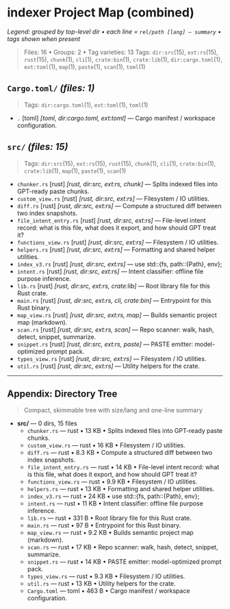 # indexer Project Map (combined)

_Legend: grouped by top-level dir • each line = `rel/path [lang] — summary` • tags shown when present_

> Files: 16  •  Groups: 2  •  Tag varieties: 13
> Tags: `dir:src`(15), `ext:rs`(15), `rust`(15), `chunk`(1), `cli`(1), `crate:bin`(1), `crate:lib`(1), `dir:cargo.toml`(1), `ext:toml`(1), `map`(1), `paste`(1), `scan`(1), `toml`(1)

## `Cargo.toml/`  _(files: 1)_

> Tags: `dir:cargo.toml`(1), `ext:toml`(1), `toml`(1)

- `.` [toml] _[toml, dir:cargo.toml, ext:toml]_ — Cargo manifest / workspace configuration.

## `src/`  _(files: 15)_

> Tags: `dir:src`(15), `ext:rs`(15), `rust`(15), `chunk`(1), `cli`(1), `crate:bin`(1), `crate:lib`(1), `map`(1), `paste`(1), `scan`(1)

- `chunker.rs` [rust] _[rust, dir:src, ext:rs, chunk]_ — Splits indexed files into GPT-ready paste chunks.
- `custom_view.rs` [rust] _[rust, dir:src, ext:rs]_ — Filesystem / IO utilities.
- `diff.rs` [rust] _[rust, dir:src, ext:rs]_ — Compute a structured diff between two index snapshots.
- `file_intent_entry.rs` [rust] _[rust, dir:src, ext:rs]_ — File-level intent record: what is this file, what does it export, and how should GPT treat it?
- `functions_view.rs` [rust] _[rust, dir:src, ext:rs]_ — Filesystem / IO utilities.
- `helpers.rs` [rust] _[rust, dir:src, ext:rs]_ — Formatting and shared helper utilities.
- `index_v3.rs` [rust] _[rust, dir:src, ext:rs]_ — use std::{fs, path::{Path}, env};
- `intent.rs` [rust] _[rust, dir:src, ext:rs]_ — Intent classifier: offline file purpose inference.
- `lib.rs` [rust] _[rust, dir:src, ext:rs, crate:lib]_ — Root library file for this Rust crate.
- `main.rs` [rust] _[rust, dir:src, ext:rs, cli, crate:bin]_ — Entrypoint for this Rust binary.
- `map_view.rs` [rust] _[rust, dir:src, ext:rs, map]_ — Builds semantic project map (markdown).
- `scan.rs` [rust] _[rust, dir:src, ext:rs, scan]_ — Repo scanner: walk, hash, detect, snippet, summarize.
- `snippet.rs` [rust] _[rust, dir:src, ext:rs, paste]_ — PASTE emitter: model-optimized prompt pack.
- `types_view.rs` [rust] _[rust, dir:src, ext:rs]_ — Filesystem / IO utilities.
- `util.rs` [rust] _[rust, dir:src, ext:rs]_ — Utility helpers for the crate.

---

## Appendix: Directory Tree

> Compact, skimmable tree with size/lang and one-line summary

- **src/** — 0 dirs, 15 files
    - `chunker.rs` — rust • 13 KB • Splits indexed files into GPT-ready paste chunks.
    - `custom_view.rs` — rust • 16 KB • Filesystem / IO utilities.
    - `diff.rs` — rust • 8.3 KB • Compute a structured diff between two index snapshots.
    - `file_intent_entry.rs` — rust • 14 KB • File-level intent record: what is this file, what does it export, and how should GPT treat it?
    - `functions_view.rs` — rust • 9.9 KB • Filesystem / IO utilities.
    - `helpers.rs` — rust • 13 KB • Formatting and shared helper utilities.
    - `index_v3.rs` — rust • 24 KB • use std::{fs, path::{Path}, env};
    - `intent.rs` — rust • 11 KB • Intent classifier: offline file purpose inference.
    - `lib.rs` — rust • 331 B • Root library file for this Rust crate.
    - `main.rs` — rust • 97 B • Entrypoint for this Rust binary.
    - `map_view.rs` — rust • 9.2 KB • Builds semantic project map (markdown).
    - `scan.rs` — rust • 17 KB • Repo scanner: walk, hash, detect, snippet, summarize.
    - `snippet.rs` — rust • 14 KB • PASTE emitter: model-optimized prompt pack.
    - `types_view.rs` — rust • 9.3 KB • Filesystem / IO utilities.
    - `util.rs` — rust • 13 KB • Utility helpers for the crate.
  - `Cargo.toml` — toml • 463 B • Cargo manifest / workspace configuration.
